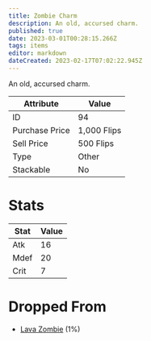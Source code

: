 ```yaml
---
title: Zombie Charm
description: An old, accursed charm.
published: true
date: 2023-03-01T00:28:15.266Z
tags: items
editor: markdown
dateCreated: 2023-02-17T07:02:22.945Z
---
```


An old, accursed charm.

|Attribute|Value|
|-|-|
|ID|94|
|Purchase Price|1,000 Flips|
|Sell Price|500 Flips|
|Type|Other|
|Stackable|No|

# Stats
|Stat|Value|
|-|-|
|Atk|16|
|Mdef|20|
|Crit|7|

# Dropped From
 * [Lava Zombie](/monsters/lava-zombie) (1%)
